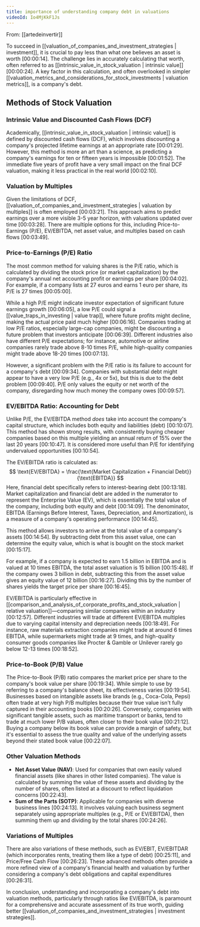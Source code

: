```yaml
---
title: importance of understanding company debt in valuations
videoId: Io4MjKkF1Js
---
```


From: [[artedeinvertir]] <br/> 

To succeed in [[valuation_of_companies_and_investment_strategies | investment]], it is crucial to pay less than what one believes an asset is worth <a class="yt-timestamp" data-t="00:00:14">[00:00:14]</a>. The challenge lies in accurately calculating that worth, often referred to as [[intrinsic_value_in_stock_valuation | intrinsic value]] <a class="yt-timestamp" data-t="00:00:24">[00:00:24]</a>. A key factor in this calculation, and often overlooked in simpler [[valuation_metrics_and_considerations_for_stock_investments | valuation metrics]], is a company's debt.

## Methods of Stock Valuation

### Intrinsic Value and Discounted Cash Flows (DCF)
Academically, [[intrinsic_value_in_stock_valuation | intrinsic value]] is defined by discounted cash flows (DCF), which involves discounting a company's projected lifetime earnings at an appropriate rate <a class="yt-timestamp" data-t="00:01:29">[00:01:29]</a>. However, this method is more an art than a science, as predicting a company's earnings for ten or fifteen years is impossible <a class="yt-timestamp" data-t="00:01:52">[00:01:52]</a>. The immediate five years of profit have a very small impact on the final DCF valuation, making it less practical in the real world <a class="yt-timestamp" data-t="00:02:10">[00:02:10]</a>.

### Valuation by Multiples
Given the limitations of DCF, [[valuation_of_companies_and_investment_strategies | valuation by multiples]] is often employed <a class="yt-timestamp" data-t="00:03:21">[00:03:21]</a>. This approach aims to predict earnings over a more visible 3-5 year horizon, with valuations updated over time <a class="yt-timestamp" data-t="00:03:28">[00:03:28]</a>. There are multiple options for this, including Price-to-Earnings (P/E), EV/EBITDA, net asset value, and multiples based on cash flows <a class="yt-timestamp" data-t="00:03:49">[00:03:49]</a>.

### Price-to-Earnings (P/E) Ratio
The most common method for valuing shares is the P/E ratio, which is calculated by dividing the stock price (or market capitalization) by the company's annual net accounting profit or earnings per share <a class="yt-timestamp" data-t="00:04:02">[00:04:02]</a>. For example, if a company lists at 27 euros and earns 1 euro per share, its P/E is 27 times <a class="yt-timestamp" data-t="00:05:00">[00:05:00]</a>.

While a high P/E might indicate investor expectation of significant future earnings growth <a class="yt-timestamp" data-t="00:06:05">[00:06:05]</a>, a low P/E could signal a [[value_traps_in_investing | value trap]], where future profits might decline, making the actual price paid much higher <a class="yt-timestamp" data-t="00:06:16">[00:06:16]</a>. Companies trading at low P/E ratios, especially large-cap companies, might be discounting a future problem that investors anticipate <a class="yt-timestamp" data-t="00:06:39">[00:06:39]</a>. Different industries also have different P/E expectations; for instance, automotive or airline companies rarely trade above 8-10 times P/E, while high-quality companies might trade above 18-20 times <a class="yt-timestamp" data-t="00:07:13">[00:07:13]</a>.

However, a significant problem with the P/E ratio is its failure to account for a company's debt <a class="yt-timestamp" data-t="00:09:34">[00:09:34]</a>. Companies with substantial debt might appear to have a very low P/E (e.g., 4x or 5x), but this is due to the debt problem <a class="yt-timestamp" data-t="00:09:40">[00:09:40]</a>. P/E only values the equity or net worth of the company, disregarding how much money the company owes <a class="yt-timestamp" data-t="00:09:57">[00:09:57]</a>.

### EV/EBITDA Ratio: Accounting for Debt
Unlike P/E, the EV/EBITDA method *does* take into account the company's capital structure, which includes both equity and liabilities (debt) <a class="yt-timestamp" data-t="00:10:07">[00:10:07]</a>. This method has shown strong results, with consistently buying cheaper companies based on this multiple yielding an annual return of 15% over the last 20 years <a class="yt-timestamp" data-t="00:10:47">[00:10:47]</a>. It is considered more useful than P/E for identifying undervalued opportunities <a class="yt-timestamp" data-t="00:10:54">[00:10:54]</a>.

The EV/EBITDA ratio is calculated as:
$$
\text{EV/EBITDA} = \frac{\text{Market Capitalization + Financial Debt}}{\text{EBITDA}}
$$
Here, financial debt specifically refers to interest-bearing debt <a class="yt-timestamp" data-t="00:13:18">[00:13:18]</a>. Market capitalization and financial debt are added in the numerator to represent the Enterprise Value (EV), which is essentially the total value of the company, including both equity and debt <a class="yt-timestamp" data-t="00:14:09">[00:14:09]</a>. The denominator, EBITDA (Earnings Before Interest, Taxes, Depreciation, and Amortization), is a measure of a company's operating performance <a class="yt-timestamp" data-t="00:14:45">[00:14:45]</a>.

This method allows investors to arrive at the total value of a company's assets <a class="yt-timestamp" data-t="00:14:54">[00:14:54]</a>. By subtracting debt from this asset value, one can determine the equity value, which is what is bought on the stock market <a class="yt-timestamp" data-t="00:15:17">[00:15:17]</a>.

For example, if a company is expected to earn 1.5 billion in EBITDA and is valued at 10 times EBITDA, the total asset valuation is 15 billion <a class="yt-timestamp" data-t="00:15:48">[00:15:48]</a>. If the company owes 3 billion in debt, subtracting this from the asset value gives an equity value of 12 billion <a class="yt-timestamp" data-t="00:16:27">[00:16:27]</a>. Dividing this by the number of shares yields the target price per share <a class="yt-timestamp" data-t="00:16:45">[00:16:45]</a>.

EV/EBITDA is particularly effective in [[comparison_and_analysis_of_corporate_profits_and_stock_valuation | relative valuation]]—comparing similar companies within an industry <a class="yt-timestamp" data-t="00:12:57">[00:12:57]</a>. Different industries will trade at different EV/EBITDA multiples due to varying capital intensity and depreciation needs <a class="yt-timestamp" data-t="00:18:49">[00:18:49]</a>. For instance, raw materials extraction companies might trade at around 6 times EBITDA, while supermarkets might trade at 9 times, and high-quality consumer goods companies like Procter & Gamble or Unilever rarely go below 12-13 times <a class="yt-timestamp" data-t="00:18:52">[00:18:52]</a>.

### Price-to-Book (P/B) Value
The Price-to-Book (P/B) ratio compares the market price per share to the company's book value per share <a class="yt-timestamp" data-t="00:19:34">[00:19:34]</a>. While simple to use by referring to a company's balance sheet, its effectiveness varies <a class="yt-timestamp" data-t="00:19:54">[00:19:54]</a>. Businesses based on intangible assets like brands (e.g., Coca-Cola, Pepsi) often trade at very high P/B multiples because their true value isn't fully captured in their accounting books <a class="yt-timestamp" data-t="00:20:26">[00:20:26]</a>. Conversely, companies with significant tangible assets, such as maritime transport or banks, tend to trade at much lower P/B values, often closer to their book value <a class="yt-timestamp" data-t="00:21:12">[00:21:12]</a>. Buying a company below its book value can provide a margin of safety, but it's essential to assess the true quality and value of the underlying assets beyond their stated book value <a class="yt-timestamp" data-t="00:22:07">[00:22:07]</a>.

### Other Valuation Methods
*   **Net Asset Value (NAV)**: Used for companies that own easily valued financial assets (like shares in other listed companies). The value is calculated by summing the value of these assets and dividing by the number of shares, often listed at a discount to reflect liquidation concerns <a class="yt-timestamp" data-t="00:22:43">[00:22:43]</a>.
*   **Sum of the Parts (SOTP)**: Applicable for companies with diverse business lines <a class="yt-timestamp" data-t="00:24:13">[00:24:13]</a>. It involves valuing each business segment separately using appropriate multiples (e.g., P/E or EV/EBITDA), then summing them up and dividing by the total shares <a class="yt-timestamp" data-t="00:24:26">[00:24:26]</a>.

### Variations of Multiples
There are also variations of these methods, such as EV/EBIT, EV/EBITDAR (which incorporates rents, treating them like a type of debt) <a class="yt-timestamp" data-t="00:25:11">[00:25:11]</a>, and Price/Free Cash Flow <a class="yt-timestamp" data-t="00:26:23">[00:26:23]</a>. These advanced methods often provide a more refined view of a company's financial health and valuation by further considering a company's debt obligations and capital expenditures <a class="yt-timestamp" data-t="00:26:31">[00:26:31]</a>.

In conclusion, understanding and incorporating a company's debt into valuation methods, particularly through ratios like EV/EBITDA, is paramount for a comprehensive and accurate assessment of its true worth, guiding better [[valuation_of_companies_and_investment_strategies | investment strategies]].